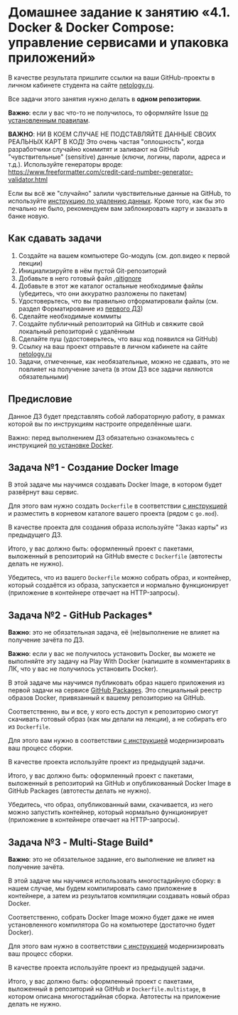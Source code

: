 # Домашнее задание к занятию «4.1. Docker & Docker Compose: управление сервисами и упаковка приложений»

В качестве результата пришлите ссылки на ваши GitHub-проекты в личном кабинете студента на сайте [netology.ru](https://netology.ru).

Все задачи этого занятия нужно делать в **одном репозитории**.

**Важно**: если у вас что-то не получилось, то оформляйте Issue [по установленным правилам](../report-requirements.md).

**ВАЖНО**: НИ В КОЕМ СЛУЧАЕ НЕ ПОДСТАВЛЯЙТЕ ДАННЫЕ СВОИХ РЕАЛЬНЫХ КАРТ В КОД! Это очень частая "оплошность", когда разработчики случайно коммитят и заливают на GitHub "чувствительные" (sensitive) данные (ключи, логины, пароли, адреса и т.д.). Используйте генераторы вроде: https://www.freeformatter.com/credit-card-number-generator-validator.html

Если вы всё же "случайно" залили чувствительные данные на GitHub, то используйте [инструкцию по удалению данных](https://help.github.com/en/github/authenticating-to-github/removing-sensitive-data-from-a-repository). Кроме того, как бы это печально не было, рекомендуем вам заблокировать карту и заказать в банке новую.

## Как сдавать задачи

1. Создайте на вашем компьютере Go-модуль (см. доп.видео к первой лекции)
1. Инициализируйте в нём пустой Git-репозиторий
1. Добавьте в него готовый файл [.gitignore](../.gitignore)
1. Добавьте в этот же каталог остальные необходимые файлы (убедитесь, что они аккуратно разложены по пакетам)
1. Удостоверьтесь, что вы правильно отформатировали файлы (см. раздел Форматирование из [первого ДЗ](../01_std))
1. Сделайте необходимые коммиты
1. Создайте публичный репозиторий на GitHub и свяжите свой локальный репозиторий с удалённым
1. Сделайте пуш (удостоверьтесь, что ваш код появился на GitHub)
1. Ссылку на ваш проект отправьте в личном кабинете на сайте [netology.ru](https://netology.ru)
1. Задачи, отмеченные, как необязательные, можно не сдавать, это не повлияет на получение зачета (в этом ДЗ все задачи являются обязательными)

## Предисловие

Данное ДЗ будет представлять собой лабораторную работу, в рамках которой вы по инструкциям настроите определённые шаги.

Важно: перед выполнением ДЗ обязательно ознакомьтесь с инструкцией [по установке Docker](installation.md).

## Задача №1 - Создание Docker Image

В этой задаче мы научимся создавать Docker Image, в котором будет развёрнут ваш сервис.

Для этого вам нужно создать `Dockerfile` в соответствии [с инструкцией](dockerfile.md) и разместить в корневом каталоге вашего проекта (рядом с `go.mod`).

В качестве проекта для создания образа используйте "Заказ карты" из предыдущего ДЗ.

Итого, у вас должно быть: оформленный проект с пакетами, выложенный в репозиторий на GitHub вместе с `Dockerfile` (автотесты делать не нужно).

Убедитесь, что из вашего `Dockerfile` можно собрать образ, и контейнер, который создаётся из образа, запускается и нормально функционирует (приложение в контейнере отвечает на HTTP-запросы).

## Задача №2 - GitHub Packages*

**Важно**: это не обязательная задача, её (не)выполнение не влияет на получение зачёта по ДЗ.

**Важно**: если у вас не получилось установить Docker, вы можете не выполняйте эту задачу на Play With Docker (напишите в комментариях в ЛК, что у вас не получилось установить Docker).

В этой задаче мы научимся публиковать образ нашего приложения из первой задачи на сервисе [GitHub Packages](https://docs.github.com/en/packages). Это специальный реестр образов Docker, привязанный к вашему репозиторию на GitHub.

Соответственно, вы и все, у кого есть доступ к репозиторию смогут скачивать готовый образ (как мы делали на лекции), а не собирать его из `Dockerfile`.

Для этого вам нужно в соответствии [с инструкцией](packages.md) модернизировать ваш процесс сборки.

В качестве проекта используйте проект из предыдущей задачи.

Итого, у вас должно быть: оформленный проект с пакетами, выложенный в репозиторий на GitHub и опубликованный Docker Image в GitHub Packages (автотесты делать не нужно).

Убедитесь, что образ, опубликованный вами, скачивается, из него можно запустить контейнер, который нормально функционирует (приложение в контейнере отвечает на HTTP-запросы).

## Задача №3 - Multi-Stage Build*

**Важно**: это не обязательное задание, его выполнение не влияет на получение зачёта.

В этой задаче мы научимся использовать многостадийную сборку: в нашем случае, мы будем компилировать само приложение в контейнере, а затем из результатов компиляции создавать новый образ Docker.

Соответственно, собрать Docker Image можно будет даже не имея установленного компилятора Go на компьютере (достаточно будет Docker).

Для этого вам нужно в соответствии [с инструкцией](multi-stage.md) модернизировать ваш процесс сборки.

В качестве проекта используйте проект из предыдущей задачи.

Итого, у вас должно быть: оформленный проект с пакетами, выложенный в репозиторий на GitHub и `Dockerfile.multistage`, в котором описана многостадийная сборка. Автотесты на приложение делать не нужно.

